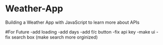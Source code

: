 # Weather-App
Building a Weather App with JavaScript to learn more about APIs

#For Future 
    -add loading 
    -add days 
    -add f/c button
    -fix api key
    -make ui
    -fix search box (make search more orginized)